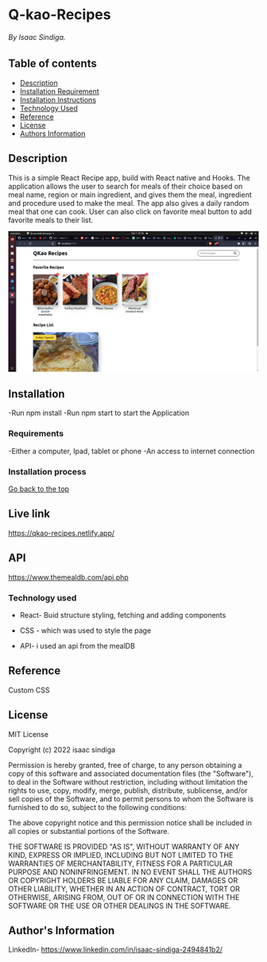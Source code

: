 # Q-kao-Recipes

###### By Isaac Sindiga.

## Table of contents

- [Description](#Description)
- [Installation Requirement](#Installation)
- [Installation Instructions](#Installation-Instructions)
- [Technology Used](#Technology-used)
- [Reference](#Reference)
- [License](#License)
- [Authors Information](#Authors-Information)

## Description

This is a simple React Recipe app, build with React native and Hooks. The application allows the user to search for meals of their choice based on meal name, region or main ingredient, and gives them the meal, ingredient and procedure used to make the meal. The app also gives a daily random meal that one can cook. User can also click on favorite meal button to add favorite meals to their list.

![myimage-alt-tag](./src/Screenshot%20from%202022-10-07%2007-36-02.png)

## Installation
-Run npm install
-Run npm start to start the Application
### Requirements

-Either a computer, Ipad, tablet or phone
-An access to internet connection

### Installation process

[Go back to the top](#Q-kao-Recipes)

## Live link
https://qkao-recipes.netlify.app/
## API  
https://www.themealdb.com/api.php

### Technology used

- React- Buid structure styling, fetching and adding components

- CSS - which was used to style the page

- API- i used an api from the mealDB

## Reference

Custom CSS

## License

MIT License

Copyright (c) 2022 isaac sindiga

Permission is hereby granted, free of charge, to any person obtaining a copy
of this software and associated documentation files (the "Software"), to deal
in the Software without restriction, including without limitation the rights
to use, copy, modify, merge, publish, distribute, sublicense, and/or sell
copies of the Software, and to permit persons to whom the Software is
furnished to do so, subject to the following conditions:

The above copyright notice and this permission notice shall be included in all
copies or substantial portions of the Software.

THE SOFTWARE IS PROVIDED "AS IS", WITHOUT WARRANTY OF ANY KIND, EXPRESS OR
IMPLIED, INCLUDING BUT NOT LIMITED TO THE WARRANTIES OF MERCHANTABILITY,
FITNESS FOR A PARTICULAR PURPOSE AND NONINFRINGEMENT. IN NO EVENT SHALL THE
AUTHORS OR COPYRIGHT HOLDERS BE LIABLE FOR ANY CLAIM, DAMAGES OR OTHER
LIABILITY, WHETHER IN AN ACTION OF CONTRACT, TORT OR OTHERWISE, ARISING FROM,
OUT OF OR IN CONNECTION WITH THE SOFTWARE OR THE USE OR OTHER DEALINGS IN THE
SOFTWARE.

## Author's Information

LinkedIn- https://www.linkedin.com/in/isaac-sindiga-2494841b2/